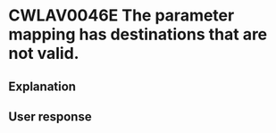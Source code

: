# CWLAV0046E The parameter mapping has destinations that are not valid.

## Explanation

## User response